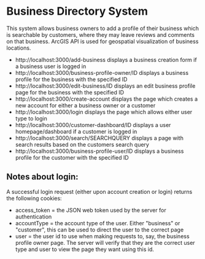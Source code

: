 # Business Directory System

This system allows business owners to add a profile of their business which is searchable by customers, where they may leave reviews and comments on that business. ArcGIS API is used for geospatial visualization of business locations.

- http://localhost:3000/add-business displays a business creation form if a business user is logged in
- http://localhost:3000/business-profile-owner/ID displays a business profile for the business with the specified ID
- http://localhost:3000/edit-business/ID displays an edit business profile page for the business with the specified ID
- http://localhost:3000/create-account displays the page which creates a new account for either a business owner or a customer
- http://localhost:3000/login displays the page which allows either user type to login
- http://localhost:3000/customer-dashboard/ID displays a user homepage/dashboard if a customer is logged in
- http://localhost:3000/search/SEARCHQUERY displays a page with search results based on the customers search query
- http://localhost:3000/business-profile-user/ID displays a business profile for the customer with the specified ID

## Notes about login:

A successful login request (either upon account creation or login) returns the following cookies:

- access_token = the JSON web token used by the server for authentication
- accountType = the account type of the user. Either "business" or "customer", this can be used to direct the user to the correct page
- user = the user id to use when making requests to, say, the business profile owner page. The server will verify that they are the correct user type and user to view the page they want using this id.

